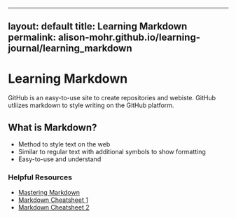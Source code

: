 
---
layout: default
title: Learning Markdown 
permalink: alison-mohr.github.io/learning-journal/learning_markdown
---
# Learning Markdown 

GitHub is an easy-to-use site to create repositories and webiste. GitHub utliizes markdown to style writing on the GitHub platform. 

## What is Markdown? 
- Method to style text on the web 
- Similar to regular text with additional symbols to show formatting 
- Easy-to-use and understand 

### Helpful Resources 
- [Mastering Markdown](https://guides.github.com/features/mastering-markdown/)
- [Markdown Cheatsheet 1](https://www.markdownguide.org/cheat-sheet/)
- [Markdown Cheatsheet 2](https://guides.github.com/pdfs/markdown-cheatsheet-online.pdf)
